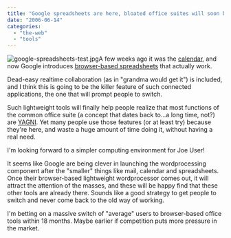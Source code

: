 ```yaml
---
title: "Google spreadsheets are here, bloated office suites will soon be dead!"
date: "2006-06-14"
categories: 
  - "the-web"
  - "tools"
---
```


![google-spreadsheets-test.jpg](images/google-spreadsheets-test.jpg)A few weeks ago it was the [calendar](http://codeconsult.ch/bertrand/archives/000660.html), and now Google introduces [browser-based spreadsheets](http://spreadsheets.google.com) that actually work.

Dead-easy realtime collaboration (as in "grandma would get it") is included, and I think this is going to be the killer feature of such connected applications, the one that will prompt people to switch.

Such lightweight tools will finally help people realize that most functions of the common office suite (a concept that dates back to...a long time, not?) are [YAGNI](http://xp.c2.com/YouArentGonnaNeedIt.html). Yet many people use those features (or at least try) because they're here, and waste a huge amount of time doing it, without having a real need.

I'm looking forward to a simpler computing environment for Joe User!

It seems like Google are being clever in launching the wordprocessing component after the "smaller" things like mail, calendar and spreadsheets. Once their browser-based lightweight wordprocessor comes out, it will attract the attention of the masses, and these will be happy find that these other tools are already there. Sounds like a good strategy to get people to switch and never come back to the old way of working.

I'm betting on a massive switch of "average" users to browser-based office tools within 18 months. Maybe earlier if competition puts more pressure in the market.
